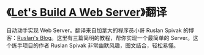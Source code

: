 # 《[Let's Build A Web Server](https://ruslanspivak.com/lsbaws-part1/)》翻译
自动动手实现 Web Server。翻译来自加拿大的程序员小哥 Ruslan Spivak 的博客：[Ruslan's Blog](https://ruslanspivak.com/)。这里有三篇简明的教程，帮你实现一个最简单的 Server。这个练手项目的作者 Ruslan Spivak 非常幽默风趣，图文结合，轻松易懂。

